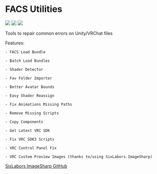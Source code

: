 # FACS Utilities
[![](https://img.shields.io/github/downloads/FACS01-01/FACS_Utilities/total.svg)](https://github.com/FACS01-01/FACS_Utilities/releases)
[![](https://img.shields.io/github/v/release/FACS01-01/FACS_Utilities)](https://github.com/FACS01-01/FACS_Utilities/releases/latest)
[![](https://img.shields.io/github/downloads/FACS01-01/FACS_Utilities/latest/total.svg)](https://github.com/FACS01-01/FACS_Utilities/releases/latest)

Tools to repair common errors on Unity/VRChat files

Features:

	- FACS Load Bundle
	
	- Batch Load Bundles
	
	- Shader Detector
	
	- Fav Folder Importer
	
	- Better Avatar Bounds
	
	- Easy Shader Reassign
	
	- Fix Animations Missing Paths
	
	- Remove Missing Scripts
	
	- Copy Components

	- Get Latest VRC SDK
	
	- Fix VRC SDK3 Scripts
	
	- VRC Control Panel Fix
	
	- VRC Custom Preview Images (thanks to/using SixLabors.ImageSharp)


[SixLabors ImageSharp GitHub](https://github.com/SixLabors/ImageSharp)
